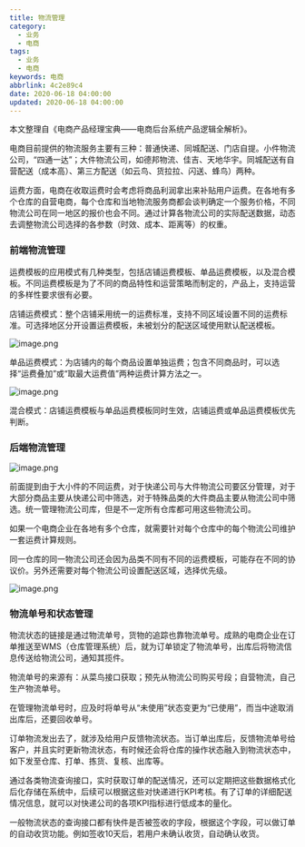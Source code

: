 ```yaml
---
title: 物流管理
category:
  - 业务
  - 电商
tags:
  - 业务
  - 电商
keywords: 电商
abbrlink: 4c2e89c4
date: 2020-06-18 04:00:00
updated: 2020-06-18 04:00:00
---
```


本文整理自《电商产品经理宝典——电商后台系统产品逻辑全解析》。

电商目前提供的物流服务主要有三种：普通快递、同城配送、门店自提。小件物流公司，“四通一达”；大件物流公司，如德邦物流、佳吉、天地华宇。同城配送有自营配送（成本高）、第三方配送（如云鸟、货拉拉、闪送、蜂鸟）两种。

运费方面，电商在收取运费时会考虑将商品利润拿出来补贴用户运费。在各地有多个仓库的自营电商，每个仓库和当地物流服务商都会谈判确定一个服务价格，不同物流公司在同一地区的报价也会不同。通过计算各物流公司的实际配送数据，动态去调整物流公司选择的各参数（时效、成本、距离等）的权重。

### 前端物流管理

运费模板的应用模式有几种类型，包括店铺运费模板、单品运费模板，以及混合模板。不同运费模板是为了不同的商品特性和运营策略而制定的，产品上，支持运营的多样性要求很有必要。

店铺运费模式：整个店铺采用统一的运费标准，支持不同区域设置不同的运费标准。可选择地区分开设置运费模板，未被划分的配送区域使用默认配送模板。

![image.png](wl1.png)

单品运费模式：为店铺内的每个商品设置单独运费；包含不同商品时，可以选择“运费叠加”或“取最大运费值”两种运费计算方法之一。

![image.png](wl2.png)

混合模式：店铺运费模板与单品运费模板同时生效，店铺运费或单品运费模板优先判断。

### 后端物流管理

![image.png](wl3.png)

前面提到由于大小件的不同运费，对于快递公司与大件物流公司要区分管理，对于大部分商品主要从快递公司中筛选，对于特殊品类的大件商品主要从物流公司中筛选。统一管理物流公司库，但是不一定所有仓库都可用这些物流公司。

如果一个电商企业在各地有多个仓库，就需要针对每个仓库中的每个物流公司维护一套运费计算规则。

同一仓库的同一物流公司还会因为品类不同有不同的运费模板，可能存在不同的协议价。另外还需要对每个物流公司设置配送区域，选择优先级。

![image.png](wl4.png)

### 物流单号和状态管理

物流状态的链接是通过物流单号，货物的追踪也靠物流单号。成熟的电商企业在订单推送至WMS（仓库管理系统）后，就为订单锁定了物流单号，出库后将物流信息传送给物流公司，通知其揽件。

物流单号的来源有：从菜鸟接口获取；预先从物流公司购买号段；自营物流，自己生产物流单号。

在管理物流单号时，应及时将单号从“未使用”状态变更为“已使用”，而当中途取消出库后，还要回收单号。

订单物流发出去了，就涉及给用户反馈物流状态。当订单出库后，反馈物流单号给客户，并且实时更新物流状态，有时候还会将仓库的操作状态融入到物流状态中，如下发至仓库、打单、拣货、复核、出库等。

通过各类物流查询接口，实时获取订单的配送情况，还可以定期把这些数据格式化后化存储在系统中，后续可以根据这些对快递进行KPI考核。有了订单的详细配送情况信息，就可以对快递公司的各项KPI指标进行低成本的量化。

一般物流状态的查询接口都有快件是否被签收的字段，根据这个字段，可以做订单的自动收货功能。例如签收10天后，若用户未确认收货，自动确认收货。
